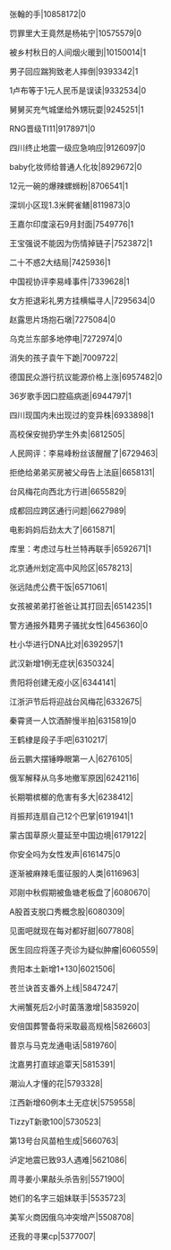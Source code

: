 张翰的手|10858172|0

罚罪里大王竟然是杨祐宁|10575579|0

被乡村秋日的人间烟火暖到|10150014|1

男子回应踹狗致老人摔倒|9393342|1

1卢布等于1元人民币是误读|9332534|0

舅舅买充气城堡给外甥玩耍|9245251|1

RNG晋级TI11|9178971|0

四川终止地震一级应急响应|9126097|0

baby化妆师给普通人化妆|8929672|0

12元一碗的爆辣螺蛳粉|8706541|1

深圳小区现1.3米鳄雀鳝|8119873|0

王嘉尔印度滚石9月封面|7549776|1

王宝强说不能因为伤情掉链子|7523872|1

二十不惑2大结局|7425936|1

中国视协评李易峰事件|7339628|1

女方拒退彩礼男方挂横幅寻人|7295634|0

赵露思片场抱石墩|7275084|0

乌克兰东部多地停电|7272974|0

消失的孩子袁午下跪|7009722|

德国民众游行抗议能源价格上涨|6957482|0

36岁歌手因口腔癌病逝|6944797|1

四川现国内未出现过的变异株|6933898|1

高校保安抛扔学生外卖|6812505|

人民网评：李易峰粉丝该醒醒了|6729463|

拒绝给弟弟买房被父母告上法庭|6658131|

台风梅花向西北方行进|6655829|

成都回应跨区通行问题|6627989|

电影妈妈后劲太大了|6615871|

库里：考虑过与杜兰特再联手|6592671|1

北京通州划定高中风险区|6578213|

张远陆虎公费干饭|6571061|

女孩被弟弟打爸爸让其打回去|6514235|1

警方通报外籍男子骚扰女性|6456360|0

杜小华进行DNA比对|6392957|1

武汉新增1例无症状|6350324|

贵阳将创建无疫小区|6344141|

江浙沪节后将迎战台风梅花|6332675|

秦霄贤一人饮酒醉慢半拍|6315819|0

王鹤棣是段子手吧|6310217|

岳云鹏大摆锤睁眼第一人|6276105|

俄军解释从乌多地撤军原因|6242116|

长期嚼槟榔的危害有多大|6238412|

肖振邦连扇自己12个巴掌|6191941|1

蒙古国草原火蔓延至中国边境|6179122|

你安全吗为女性发声|6161475|0

逐渐被麻辣毛蛋征服的人类|6116963|

邓刚中秋假期被鱼塘老板盘了|6080670|

A股首支脱口秀概念股|6080309|

见面吧就现在每对都好甜|6077808|

医生回应将莲子壳诊为疑似肿瘤|6060559|

贵阳本土新增1+130|6021506|

苍兰诀首支番外上线|5847247|

大闸蟹死后2小时菌落激增|5835920|

安倍国葬警备将采取最高规格|5826603|

普京与马克龙通电话|5819760|

沈嘉男打直球追覃天|5815391|

潮汕人才懂的花|5793328|

江西新增60例本土无症状|5759558|

TizzyT新歌100|5730523|

第13号台风苗柏生成|5660763|

泸定地震已致93人遇难|5621086|

周寻姜小果敲头杀告别|5571900|

她们的名字三姐妹联手|5535723|

美军火商因俄乌冲突增产|5508708|

还我的寻果cp|5377007|

